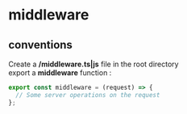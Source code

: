 <!-- .slide: class="two-column with-code " -->

# middleware

## conventions

Create a **/middleware.ts|js** file in the root directory <br/>
export a **middleware** function :

```js
export const middleware = (request) => {
  // Some server operations on the request
};
```
